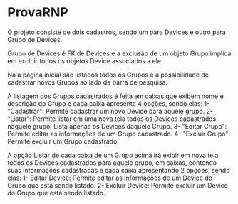# ProvaRNP
 O projeto consiste de dois cadastros, sendo um para Devices e outro para Grupo de Devices.
 
 Grupo de Devices é FK de Devices e a exclusão de um objeto Grupo implica em excluir todos os objetos Device associados a ele.
 
 Na a página inicial são listados todos os Grupos e a possibilidade de cadastrar novos Grupos ao lado da barra de pesquisa.
 
 A listagem dos Grupos cadastrados é feita em caixas que exibem nome e descrição do Grupo e cada caixa apresenta 4 opções, sendo elas:
 1-"Cadastrar": Permite cadastrar um novo Device para aquele grupo. 
 2- "Listar": Permite listar em uma nova tela todos os Devices cadastrados naquele grupo. Lista apenas os Devices daquele Grupo.
 3- "Editar Grupo": Permite editar as informações de um Grupo cadastrado.
 4- "Excluir Grupo": Permite excluir um Grupo cadastrado.
 
 A opção Listar de cada caixa de um Grupo acima irá exibir em nova tela todos os Devices cadastrados para aquele grupo, em caixas, contendo suas informações cadastradas e cada caixa apresentando 2 opções, sendo elas:
1- Editar Device: Permite editar as informações de um Device do Grupo que está sendo listado.
2- Excluir Device: Permite excluir um Device do Grupo que está sendo listado.

